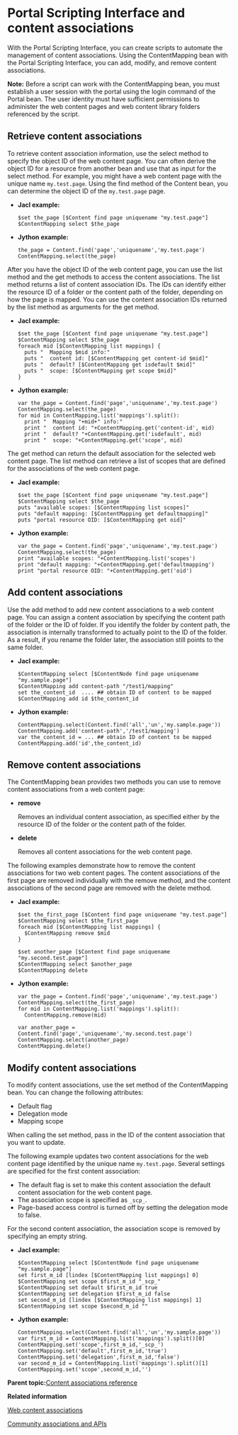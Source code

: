 # Portal Scripting Interface and content associations

With the Portal Scripting Interface, you can create scripts to automate the management of content associations. Using the ContentMapping bean with the Portal Scripting Interface, you can add, modify, and remove content associations.

**Note:** Before a script can work with the ContentMapping bean, you must establish a user session with the portal using the login command of the Portal bean. The user identity must have sufficient permissions to administer the web content pages and web content library folders referenced by the script.

## Retrieve content associations

To retrieve content association information, use the select method to specify the object ID of the web content page. You can often derive the object ID for a resource from another bean and use that as input for the select method. For example, you might have a web content page with the unique name `my.test.page`. Using the find method of the Content bean, you can determine the object ID of the `my.test.page` page.

-   **Jacl example:**

    ```
    $set the_page [$Content find page uniquename "my.test.page"]
    $ContentMapping select $the_page
    ```

-   **Jython example:**

    ```
    the_page = Content.find('page','uniquename','my.test.page')
    ContentMapping.select(the_page)
    ```


After you have the object ID of the web content page, you can use the list method and the get methods to access the content associations. The list method returns a list of content association IDs. The IDs can identify either the resource ID of a folder or the content path of the folder, depending on how the page is mapped. You can use the content association IDs returned by the list method as arguments for the get method.

-   **Jacl example:**

    ```
    $set the_page [$Content find page uniquename "my.test.page"]
    $ContentMapping select $the_page
    foreach mid [$ContentMapping list mappings] {
      puts "  Mapping $mid info:"
      puts "  content id: [$ContentMapping get content-id $mid]"
      puts "  default? [$ContentMapping get isdefault $mid]"
      puts "  scope: [$ContentMapping get scope $mid]"
    }
    ```

-   **Jython example:**

    ```
    var the_page = Content.find('page','uniquename','my.test.page')
    ContentMapping.select(the_page)
    for mid in ContentMapping.list('mappings').split():
      print "  Mapping "+mid+" info:"
      print "  content id: "+ContentMapping.get('content-id', mid)
      print "  default? "+ContentMapping.get('isdefault', mid)
      print "  scope: "+ContentMapping.get('scope', mid)
    
    ```


The get method can return the default association for the selected web content page. The list method can retrieve a list of scopes that are defined for the associations of the web content page.

-   **Jacl example:**

    ```
    $set the_page [$Content find page uniquename "my.test.page"]
    $ContentMapping select $the_page
    puts "available scopes: [$ContentMapping list scopes]"
    puts "default mapping: [$ContentMapping get defaultmapping]"
    puts "portal resource OID: [$ContentMapping get oid]"
    ```

-   **Jython example:**

    ```
    var the_page = Content.find('page','uniquename','my.test.page')
    ContentMapping.select(the_page)
    print "available scopes: "+ContentMapping.list('scopes')
    print "default mapping: "+ContentMapping.get('defaultmapping')
    print "portal resource OID: "+ContentMapping.get('oid')
    ```


## Add content associations

Use the add method to add new content associations to a web content page. You can assign a content association by specifying the content path of the folder or the ID of folder. If you identify the folder by content path, the association is internally transformed to actually point to the ID of the folder. As a result, if you rename the folder later, the association still points to the same folder.

-   **Jacl example:**

    ```
    $ContentMapping select [$ContentNode find page uniquename "my.sample.page"]
    $ContentMapping add content-path "/test1/mapping" 
    set the_content_id  .... ## obtain ID of content to be mapped 
    $ContentMapping add id $the_content_id
    ```

-   **Jython example:**

    ```
    ContentMapping.select(Content.find('all','un','my.sample.page'))
    ContentMapping.add('content-path','/test1/mapping') 
    var the_content_id = ... ## obtain ID of content to be mapped 
    ContentMapping.add('id',the_content_id) 
    ```


## Remove content associations

The ContentMapping bean provides two methods you can use to remove content associations from a web content page:

-   **remove**

    Removes an individual content association, as specified either by the resource ID of the folder or the content path of the folder.

-   **delete**

    Removes all content associations for the web content page.


The following examples demonstrate how to remove the content associations for two web content pages. The content associations of the first page are removed individually with the remove method, and the content associations of the second page are removed with the delete method.

-   **Jacl example:**

    ```
    $set the_first_page [$Content find page uniquename "my.test.page"]
    $ContentMapping select $the_first_page
    foreach mid [$ContentMapping list mappings] {
      $ContentMapping remove $mid
    }
    
    $set another_page [$Content find page uniquename "my.second.test.page"]
    $ContentMapping select $another_page
    $ContentMapping delete
    ```

-   **Jython example:**

    ```
    var the_page = Content.find('page','uniquename','my.test.page')
    ContentMapping.select(the_first_page)
    for mid in ContentMapping.list('mappings').split():
      ContentMapping.remove(mid)
    
    var another_page = Content.find('page','uniquename','my.second.test.page')
    ContentMapping.select(another_page)
    ContentMapping.delete()
    ```


## Modify content associations

To modify content associations, use the set method of the ContentMapping bean. You can change the following attributes:

-   Default flag
-   Delegation mode
-   Mapping scope

When calling the set method, pass in the ID of the content association that you want to update.

The following example updates two content associations for the web content page identified by the unique name `my.test.page`. Several settings are specified for the first content association:

-   The default flag is set to make this content association the default content association for the web content page.
-   The association scope is specified as `_scp_`.
-   Page-based access control is turned off by setting the delegation mode to false.

For the second content association, the association scope is removed by specifying an empty string.

-   **Jacl example:**

    ```
    $ContentMapping select [$ContentNode find page uniquename "my.sample.page"]
    set first_m_id [lindex [$ContentMapping list mappings] 0] 
    $ContentMapping set scope $first_m_id "_scp_"
    $ContentMapping set default $first_m_id true
    $ContentMapping set delegation $first_m_id false
    set second_m_id [lindex [$ContentMapping list mappings] 1] 
    $ContentMapping set scope $second_m_id ""
    ```

-   **Jython example:**

    ```
    ContentMapping.select(Content.find('all','un','my.sample.page'))
    var first_m_id = ContentMapping.list('mappings').split()[0]
    ContentMapping.set('scope',first_m_id,'_scp_')
    ContentMapping.set('default',first_m_id,'true')
    ContentMapping.set('delegation',first_m_id,'false')
    var second_m_id = ContentMapping.list('mappings').split()[1]
    ContentMapping.set('scope',second_m_id,'')
    ```


**Parent topic:**[Content associations reference](../admin-system/mp_wcm_contentmap.md)

**Related information**  


[Web content associations](../wcm/wcm_delivery_contentmap_about.md)

[Community associations and APIs](../admin-system/commpages_access_apis.md)


